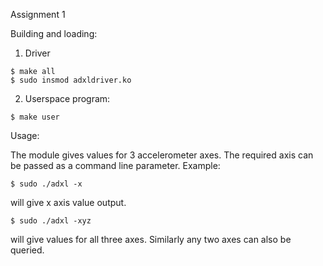 Assignment 1

Building and loading:

1. Driver
```
$ make all
$ sudo insmod adxldriver.ko
```
2. Userspace program:
```
$ make user
```

Usage:

The module gives values for 3 accelerometer axes. The required axis can be passed as a command line parameter.
Example:

```
$ sudo ./adxl -x
``` 
will give x axis value output.

```
$ sudo ./adxl -xyz
```

will give values for all three axes.
Similarly any two axes can also be queried.
